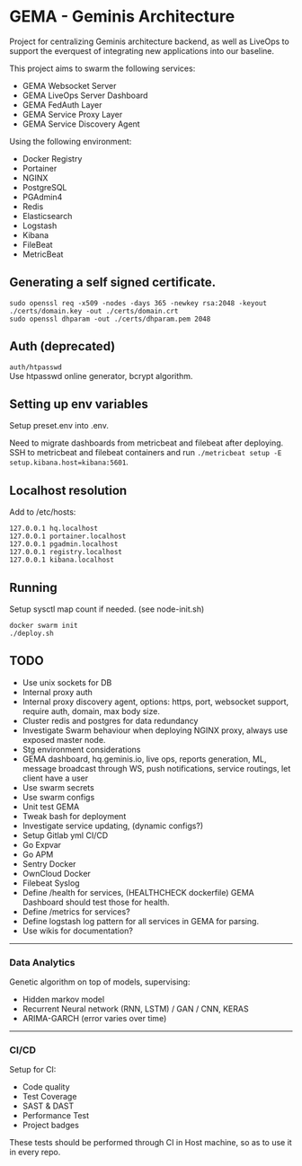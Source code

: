 # GEMA - Geminis Architecture

Project for centralizing Geminis architecture backend, as well as LiveOps to support the everquest of integrating new applications into our baseline.

This project aims to swarm the following services:

* GEMA Websocket Server
* GEMA LiveOps Server Dashboard
* GEMA FedAuth Layer
* GEMA Service Proxy Layer
* GEMA Service Discovery Agent

Using the following environment:

* Docker Registry
* Portainer
* NGINX
* PostgreSQL
* PGAdmin4
* Redis
* Elasticsearch
* Logstash
* Kibana
* FileBeat
* MetricBeat

## Generating a self signed certificate.
`sudo openssl req -x509 -nodes -days 365 -newkey rsa:2048 -keyout ./certs/domain.key -out ./certs/domain.crt`  
`sudo openssl dhparam -out ./certs/dhparam.pem 2048`

## Auth (deprecated)
`auth/htpasswd`  
Use htpasswd online generator, bcrypt algorithm.

## Setting up env variables
Setup preset.env into .env.  

Need to migrate dashboards from metricbeat and filebeat after deploying.  
SSH to metricbeat and filebeat containers and run `./metricbeat setup -E setup.kibana.host=kibana:5601`.

## Localhost resolution
Add to /etc/hosts:  

```
127.0.0.1 hq.localhost
127.0.0.1 portainer.localhost
127.0.0.1 pgadmin.localhost
127.0.0.1 registry.localhost
127.0.0.1 kibana.localhost
```

## Running

Setup sysctl map count if needed. (see node-init.sh)  

`docker swarm init`  
`./deploy.sh`  

## TODO

* Use unix sockets for DB 
* Internal proxy auth 
* Internal proxy discovery agent, options: https, port, websocket support, require auth, domain, max body size.
* Cluster redis and postgres for data redundancy
* Investigate Swarm behaviour when deploying NGINX proxy, always use exposed master node.
* Stg environment considerations 
* GEMA dashboard, hq.geminis.io, live ops, reports generation, ML, message broadcast through WS, push notifications, service routings, let client have a user
* Use swarm secrets
* Use swarm configs
* Unit test GEMA
* Tweak bash for deployment
* Investigate service updating, (dynamic configs?)
* Setup Gitlab yml CI/CD
* Go Expvar
* Go APM
* Sentry Docker
* OwnCloud Docker
* Filebeat Syslog
* Define /health for services, (HEALTHCHECK dockerfile) GEMA Dashboard should test those for health.
* Define /metrics for services?
* Define logstash log pattern for all services in GEMA for parsing.
* Use wikis for documentation?

---

### Data Analytics
Genetic algorithm on top of models, supervising:  
* Hidden markov model
* Recurrent Neural network (RNN, LSTM) / GAN / CNN, KERAS
* ARIMA-GARCH (error varies over time)

---

### CI/CD
Setup for CI:

* Code quality
* Test Coverage
* SAST & DAST
* Performance Test
* Project badges

These tests should be performed through CI in Host machine, so as to use it in every repo.
